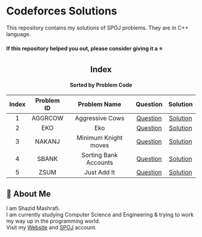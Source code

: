 # Codeforces Solutions

This repository contains my solutions of SPOJ problems. They are in C++ language.  

#### If this repository helped you out, please consider giving it a :star:

<div align="center">

## Index 
#### Sorted by Problem Code
|  Index  |  Problem ID  | Problem Name | Question | Solution |
| :-----: | :----------: | :----------: | :------: | :------: |
| 1 | AGGRCOW | Aggressive Cows | [Question](https://www.spoj.com/problems/AGGRCOW) | [Solution](https://github.com/ShazidMashrafi/SPOJ-Solutions/tree/main/Codes/AGGRCOW%20-%20Aggressive%20Cows)
| 2 | EKO | Eko | [Question](https://www.spoj.com/problems/EKO) | [Solution](https://github.com/ShazidMashrafi/SPOJ-Solutions/tree/main/Codes/EKO%20-%20Eko)
| 3 | NAKANJ | Minimum Knight moves | [Question](https://www.spoj.com/problems/NAKANJ) | [Solution](https://github.com/ShazidMashrafi/SPOJ-Solutions/tree/main/Codes/NAKANJ%20-%20Minimum%20Knight%20moves)
| 4 | SBANK | Sorting Bank Accounts | [Question](https://www.spoj.com/problems/SBANK) | [Solution](https://github.com/ShazidMashrafi/SPOJ-Solutions/tree/main/Codes/SBANK%20-%20Sorting%20Bank%20Accounts)
| 5 | ZSUM | Just Add It | [Question](https://www.spoj.com/problems/ZSUM) | [Solution](https://github.com/ShazidMashrafi/SPOJ-Solutions/tree/main/Codes/ZSUM%20-%20Just%20Add%20It)


</div>

## 🚀 About Me

I am Shazid Mashrafi.  
I am currently studying Computer Science and Engineering & trying to work my way up in the programming world.     
Visit my [Website](https://shazidmashrafi.com) and [SPOJ](https://www.spoj.com/users/shazidmashrafi) account.